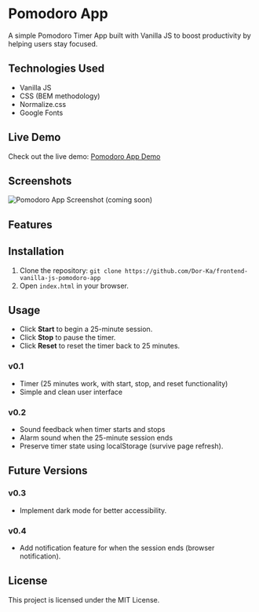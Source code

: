 # Pomodoro App

A simple Pomodoro Timer App built with Vanilla JS to boost productivity by helping users stay focused.

## Technologies Used
- Vanilla JS
- CSS (BEM methodology)
- Normalize.css
- Google Fonts

## Live Demo
Check out the live demo: [Pomodoro App Demo](https://dor-ka.github.io/frontend-vanilla-js-pomodoro-app/)

## Screenshots
![Pomodoro App Screenshot](path_to_screenshot.jpg) (coming soon)

## Features
## Installation
1. Clone the repository: `git clone https://github.com/Dor-Ka/frontend-vanilla-js-pomodoro-app`
2. Open `index.html` in your browser.

## Usage
- Click **Start** to begin a 25-minute session.
- Click **Stop** to pause the timer.
- Click **Reset** to reset the timer back to 25 minutes.

### v0.1
- Timer (25 minutes work, with start, stop, and reset functionality)
- Simple and clean user interface

### v0.2
- Sound feedback when timer starts and stops
- Alarm sound when the 25-minute session ends
- Preserve timer state using localStorage (survive page refresh).

## Future Versions
### v0.3
- Implement dark mode for better accessibility.

### v0.4
- Add notification feature for when the session ends (browser notification).

## License
This project is licensed under the MIT License.
